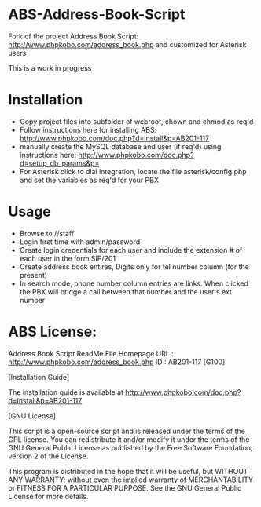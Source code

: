 ABS-Address-Book-Script
=======================

Fork of the project Address Book Script:
http://www.phpkobo.com/address_book.php
and customized for Asterisk users

This is a work in progress

Installation
============

* Copy project files into subfolder of webroot, chown and chmod as req'd
* Follow instructions here for installing ABS: http://www.phpkobo.com/doc.php?d=install&p=AB201-117
* manually create the MySQL database and user (if req'd) using instructions here: http://www.phpkobo.com/doc.php?d=setup_db_params&p=
* For Asterisk click to dial integration, locate the file asterisk/config.php and set the variables as req'd for your PBX

Usage
=====

* Browse to <server IP>/<abs folder>/staff
* Login first time with admin/password
* Create login credentials for each user and include the extension # of each user in the form SIP/201
* Create address book entires, Digits only for tel number column (for the present)
* In search mode, phone number column entries are links.  When clicked the PBX will bridge a call between that number and the user's ext number
 


ABS License:
============
 Address Book Script ReadMe File
 Homepage URL : http://www.phpkobo.com/address_book.php
 ID : AB201-117 [G100]


[Installation Guide]

The installation guide is available at
http://www.phpkobo.com/doc.php?d=install&p=AB201-117

[GNU License]

This script is a open-source script and is released under
the terms of the GPL license. You can redistribute it
and/or modify it under the terms of the GNU General Public License
as published by the Free Software Foundation; version 2 of the License.

This program is distributed in the hope that it will be useful,
but WITHOUT ANY WARRANTY; without even the implied warranty of
MERCHANTABILITY or FITNESS FOR A PARTICULAR PURPOSE.  See the
GNU General Public License for more details.


